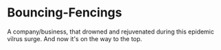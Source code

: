 # Bouncing-Fencings
A company/business, that drowned and rejuvenated during this epidemic vilrus surge. And now it's on the way to the top. 
